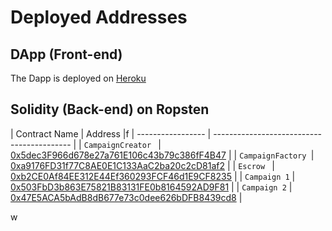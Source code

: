 # Deployed Addresses

## DApp (Front-end)

The Dapp is deployed on [Heroku](https://sparkup-alyra.herokuapp.com/)

## Solidity (Back-end) on Ropsten

| Contract Name     | Address                                    |f
| ----------------- | ------------------------------------------ |
| `CampaignCreator `   | [0x5dec3F966d678e27a761E106c43b79c386fF4B47](https://ropsten.etherscan.io/address/0x5dec3F966d678e27a761E106c43b79c386fF4B47) |
| `CampaignFactory `| [0xa9176FD31f77C8AE0E1C133AaC2ba20c2cD81af2](https://ropsten.etherscan.io/address/0xa9176FD31f77C8AE0E1C133AaC2ba20c2cD81af2) |
| `Escrow `         | [0xb2CE0Af84EE312E44Ef360293FCF46d1E9CF8235](https://ropsten.etherscan.io/address/0xb2CE0Af84EE312E44Ef360293FCF46d1E9CF8235) |
| `Campaign 1`      | [0x503FbD3b863E75821B83131FE0b8164592AD9F81](https://ropsten.etherscan.io/address/0x503FbD3b863E75821B83131FE0b8164592AD9F81) |
| `Campaign 2`      | [0x47E5ACA5bAdB8dB677e73c0dee626bDFB8439cd8](https://ropsten.etherscan.io/address/0x47E5ACA5bAdB8dB677e73c0dee626bDFB8439cd8) |

w

